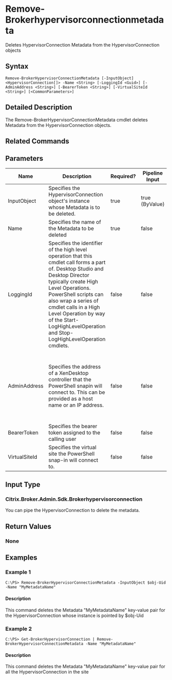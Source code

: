 ﻿
# Remove-Brokerhypervisorconnectionmetadata
Deletes HypervisorConnection Metadata from the HypervisorConnection objects
## Syntax
```
Remove-BrokerHypervisorConnectionMetadata [-InputObject] <HypervisorConnection[]> -Name <String> [-LoggingId <Guid>] [-AdminAddress <String>] [-BearerToken <String>] [-VirtualSiteId <String>] [<CommonParameters>]
```
## Detailed Description
The Remove-BrokerHypervisorConnectionMetadata cmdlet deletes Metadata from the HypervisorConnection objects.


## Related Commands

## Parameters
| Name   | Description | Required? | Pipeline Input | Default Value |
| --- | --- | --- | --- | --- |
| InputObject | Specifies the HypervisorConnection object's instance whose Metadata is to be deleted. | true | true (ByValue) |  |
| Name | Specifies the name of the Metadata to be deleted | true | false |  |
| LoggingId | Specifies the identifier of the high level operation that this cmdlet call forms a part of. Desktop Studio and Desktop Director typically create High Level Operations. PowerShell scripts can also wrap a series of cmdlet calls in a High Level Operation by way of the Start-LogHighLevelOperation and Stop-LogHighLevelOperation cmdlets. | false | false |  |
| AdminAddress | Specifies the address of a XenDesktop controller that the PowerShell snapin will connect to. This can be provided as a host name or an IP address. | false | false | Localhost. Once a value is provided by any cmdlet, this value will become the default. |
| BearerToken | Specifies the bearer token assigned to the calling user | false | false |  |
| VirtualSiteId | Specifies the virtual site the PowerShell snap-in will connect to. | false | false |  |

## Input Type

### Citrix.Broker.Admin.Sdk.Brokerhypervisorconnection
You can pipe the HypervisorConnection to delete the metadata.
## Return Values

### None

## Examples

### Example 1
```
C:\PS> Remove-BrokerHypervisorConnectionMetadata -InputObject $obj-Uid -Name "MyMetadataName"
```
#### Description
This command deletes the Metadata "MyMetadataName" key-value pair for the HypervisorConnection whose instance is pointed by \$obj-Uid
### Example 2
```
C:\PS> Get-BrokerHypervisorConnection | Remove-BrokerHypervisorConnectionMetadata -Name "MyMetadataName"
```
#### Description
This command deletes the Metadata "MyMetadataName" key-value pair for all the HypervisorConnection in the site
